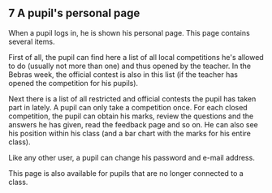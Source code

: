 7 A pupil's personal page
-------------------------

When a pupil logs in, he is shown his personal page. This page contains several items.
  
First of all, the pupil can find here a list of all local competitions he's allowed to do (usually not more than one) and thus opened by the teacher. In the Bebras week, the official contest is also in this list (if the teacher has opened the competition for his pupils).  

Next there is a list of all restricted and official contests the pupil has taken part in lately. A pupil can only take a competition once. For each closed competition, the pupil can obtain his marks, review the questions and
the answers he has given, read the feedback page and so on. He can also see his position within his
class (and a bar chart with the marks for his entire class).  

Like any other user, a pupil can change his password and e-mail address.  

This page is also available for pupils that are no longer connected to a class.